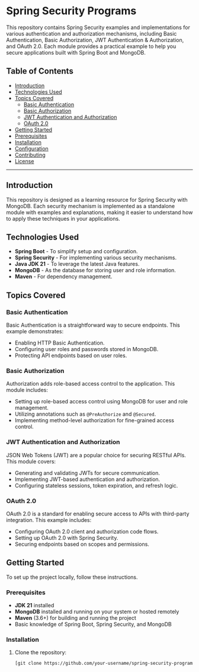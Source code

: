 # Spring Security Programs

This repository contains Spring Security examples and implementations for various authentication and authorization mechanisms, including Basic Authentication, Basic Authorization, JWT Authentication & Authorization, and OAuth 2.0. Each module provides a practical example to help you secure applications built with Spring Boot and MongoDB.

## Table of Contents

- [Introduction](#introduction)
- [Technologies Used](#technologies-used)
- [Topics Covered](#topics-covered)
  - [Basic Authentication](#basic-authentication)
  - [Basic Authorization](#basic-authorization)
  - [JWT Authentication and Authorization](#jwt-authentication-and-authorization)
  - [OAuth 2.0](#oauth-20)
- [Getting Started](#getting-started)
- [Prerequisites](#prerequisites)
- [Installation](#installation)
- [Configuration](#configuration)
- [Contributing](#contributing)
- [License](#license)

---

## Introduction

This repository is designed as a learning resource for Spring Security with MongoDB. Each security mechanism is implemented as a standalone module with examples and explanations, making it easier to understand how to apply these techniques in your applications.

## Technologies Used

- **Spring Boot** - To simplify setup and configuration.
- **Spring Security** - For implementing various security mechanisms.
- **Java JDK 21** - To leverage the latest Java features.
- **MongoDB** - As the database for storing user and role information.
- **Maven** - For dependency management.

## Topics Covered

### Basic Authentication

Basic Authentication is a straightforward way to secure endpoints. This example demonstrates:
- Enabling HTTP Basic Authentication.
- Configuring user roles and passwords stored in MongoDB.
- Protecting API endpoints based on user roles.

### Basic Authorization

Authorization adds role-based access control to the application. This module includes:
- Setting up role-based access control using MongoDB for user and role management.
- Utilizing annotations such as `@PreAuthorize` and `@Secured`.
- Implementing method-level authorization for fine-grained access control.

### JWT Authentication and Authorization

JSON Web Tokens (JWT) are a popular choice for securing RESTful APIs. This module covers:
- Generating and validating JWTs for secure communication.
- Implementing JWT-based authentication and authorization.
- Configuring stateless sessions, token expiration, and refresh logic.

### OAuth 2.0

OAuth 2.0 is a standard for enabling secure access to APIs with third-party integration. This example includes:
- Configuring OAuth 2.0 client and authorization code flows.
- Setting up OAuth 2.0 with Spring Security.
- Securing endpoints based on scopes and permissions.

## Getting Started

To set up the project locally, follow these instructions.

### Prerequisites

- **JDK 21** installed
- **MongoDB** installed and running on your system or hosted remotely
- **Maven** (3.6+) for building and running the project
- Basic knowledge of Spring Boot, Spring Security, and MongoDB

### Installation

1. Clone the repository:
   ```bash
   [git clone https://github.com/your-username/spring-security-programs.git](https://github.com/rebuildMe-123/spring-security.git)
